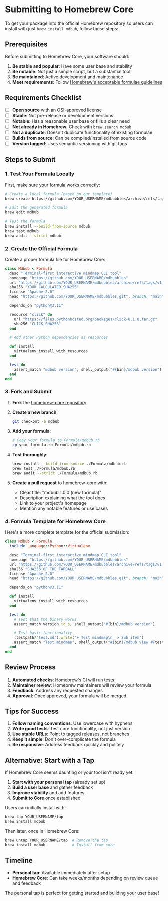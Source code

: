 # Submitting to Homebrew Core

To get your package into the official Homebrew repository so users can install with just `brew install mdbub`, follow these steps:

## Prerequisites

Before submitting to Homebrew Core, your software should:

1. **Be stable and popular**: Have some user base and stability
2. **Be notable**: Not just a simple script, but a substantial tool
3. **Be maintained**: Active development and maintenance
4. **Meet requirements**: Follow [Homebrew's acceptable formulae guidelines](https://docs.brew.sh/Acceptable-Formulae)

## Requirements Checklist

- [ ] **Open source** with an OSI-approved license
- [ ] **Stable**: Not pre-release or development versions
- [ ] **Notable**: Has a reasonable user base or fills a clear need
- [ ] **Not already in Homebrew**: Check with `brew search mdbub`
- [ ] **Not a duplicate**: Doesn't duplicate functionality of existing formulae
- [ ] **Builds from source**: Can be compiled/installed from source code
- [ ] **Version tagged**: Uses semantic versioning with git tags

## Steps to Submit

### 1. Test Your Formula Locally

First, make sure your formula works correctly:

```bash
# Create a local formula (based on our template)
brew create https://github.com/YOUR_USERNAME/mdbubbles/archive/refs/tags/v1.0.0.tar.gz

# Edit the generated formula
brew edit mdbub

# Test the formula
brew install --build-from-source mdbub
brew test mdbub
brew audit --strict mdbub
```

### 2. Create the Official Formula

Create a proper formula file for Homebrew Core:

```ruby
class Mdbub < Formula
  desc "Terminal-first interactive mindmap CLI tool"
  homepage "https://github.com/YOUR_USERNAME/mdbubbles"
  url "https://github.com/YOUR_USERNAME/mdbubbles/archive/refs/tags/v1.0.0.tar.gz"
  sha256 "YOUR_CALCULATED_SHA256"
  license "Apache-2.0"
  head "https://github.com/YOUR_USERNAME/mdbubbles.git", branch: "main"

  depends_on "python@3.11"

  resource "click" do
    url "https://files.pythonhosted.org/packages/click-8.1.0.tar.gz"
    sha256 "CLICK_SHA256"
  end

  # Add other Python dependencies as resources

  def install
    virtualenv_install_with_resources
  end

  test do
    assert_match "mdbub version", shell_output("#{bin}/mdbub version")
  end
end
```

### 3. Fork and Submit

1. **Fork** the [homebrew-core repository](https://github.com/Homebrew/homebrew-core)

2. **Create a new branch**:
   ```bash
   git checkout -b mdbub
   ```

3. **Add your formula**:
   ```bash
   # Copy your formula to Formula/mdbub.rb
   cp your-formula.rb Formula/mdbub.rb
   ```

4. **Test thoroughly**:
   ```bash
   brew install --build-from-source ./Formula/mdbub.rb
   brew test ./Formula/mdbub.rb
   brew audit --strict ./Formula/mdbub.rb
   ```

5. **Create a pull request** to homebrew-core with:
   - Clear title: "mdbub 1.0.0 (new formula)"
   - Description explaining what the tool does
   - Link to your project's homepage
   - Mention any notable features or use cases

### 4. Formula Template for Homebrew Core

Here's a more complete template for the official submission:

```ruby
class Mdbub < Formula
  include Language::Python::Virtualenv

  desc "Terminal-first interactive mindmap CLI tool"
  homepage "https://github.com/YOUR_USERNAME/mdbubbles"
  url "https://github.com/YOUR_USERNAME/mdbubbles/archive/refs/tags/v1.0.0.tar.gz"
  sha256 "SHA256_OF_THE_TARBALL"
  license "Apache-2.0"
  head "https://github.com/YOUR_USERNAME/mdbubbles.git", branch: "main"

  depends_on "python@3.11"

  def install
    virtualenv_install_with_resources
  end

  test do
    # Test that the binary works
    assert_match version.to_s, shell_output("#{bin}/mdbub version")

    # Test basic functionality
    (testpath/"test.md").write("+ Test mindmap\n  > Sub item")
    assert_match "Test mindmap", shell_output("#{bin}/mdbub view #{testpath}/test.md")
  end
end
```

## Review Process

1. **Automated checks**: Homebrew's CI will run tests
2. **Maintainer review**: Homebrew maintainers will review your formula
3. **Feedback**: Address any requested changes
4. **Approval**: Once approved, your formula will be merged

## Tips for Success

1. **Follow naming conventions**: Use lowercase with hyphens
2. **Write good tests**: Test core functionality, not just version
3. **Use stable URLs**: Point to tagged releases, not branches
4. **Keep it simple**: Don't over-complicate the formula
5. **Be responsive**: Address feedback quickly and politely

## Alternative: Start with a Tap

If Homebrew Core seems daunting or your tool isn't ready yet:

1. **Start with your personal tap** (already set up)
2. **Build a user base** and gather feedback
3. **Improve stability** and add features
4. **Submit to Core** once established

Users can initially install with:
```bash
brew tap YOUR_USERNAME/tap
brew install mdbub
```

Then later, once in Homebrew Core:
```bash
brew untap YOUR_USERNAME/tap  # Remove the tap
brew install mdbub            # Install from core
```

## Timeline

- **Personal tap**: Available immediately after setup
- **Homebrew Core**: Can take weeks/months depending on review queue and feedback

The personal tap is perfect for getting started and building your user base!
